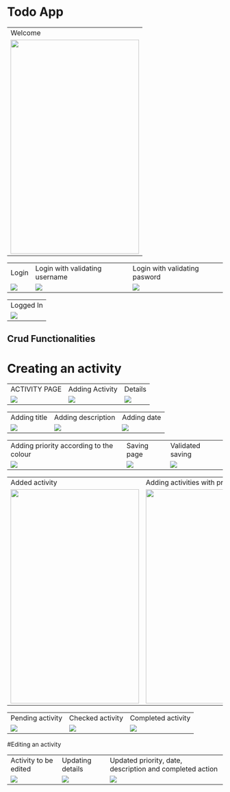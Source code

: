 # Todo App

<table>
<tr>
<td>Welcome</td>
</tr>
<tr>
<td><img src="app/src/main/res/drawable/welcome.png" width="300" height="500"> </td>
</tr>
</table>

<table>
<tr>
<td>Login </td>	
<td>Login with validating username</td>
<td>Login with validating pasword</td>
</tr>
<tr>
<td><img src="app/src/main/res/drawable/loginmain.png"></td>	
<td><img src="app/src/main/res/drawable/login2.png"></td>
<td><img src="app/src/main/res/drawable/login1.png"></td>
</tr>
</table>

<table>
<tr>
<td>Logged In</td>
</tr>
<tr>
<td><img src="app/src/main/res/drawable/login.gif"></td>
</tr>
</table>

## Crud Functionalities 
# Creating an activity
<table>
<tr>
<td>ACTIVITY PAGE</td>
<td>Adding Activity</td>
<td>Details</td>
</tr>
<tr>
<td><img src="app/src/main/res/drawable/activity.png" > </td>
<td><img src="app/src/main/res/drawable/activityadd.png" > </td>
<td><img src="app/src/main/res/drawable/details.png" > </td>
</tr>
</table>

<table>
<tr>
<td>Adding title </td>
<td>Adding description </td>
<td>Adding date </td>
</tr>
<tr>
<td><img src="app/src/main/res/drawable/activity1.png" > </td>
<td><img src="app/src/main/res/drawable/activity2.png" > </td>
<td><img src="app/src/main/res/drawable/activity3.png" > </td>
</tr>
</table>

<table>
<tr>
<td>Adding priority according to the colour</td>
<td>Saving page</td>
<td>Validated saving</td>
</tr>
<tr>
<td><img src="app/src/main/res/drawable/activity4.png" > </td>
<td><img src="app/src/main/res/drawable/activity5.png" > </td>
<td><img src="app/src/main/res/drawable/validation.png" > </td>
</tr>
</table>

<table>
<tr>
<td>Added activity</td>
<td>Adding activities with priorities</td>
</tr>
<tr>
<td><img src="app/src/main/res/drawable/mainpage.png" width="300" height="500"> </td>
<td><img src="app/src/main/res/drawable/mainpage1.png" width="300" height="500"> </td>
</tr>
</table>

<table>
<tr>

<td>Pending activity</td>
<td>Checked activity</td>
<td>Completed activity</td>
</tr>
<tr>
<td><img src="app/src/main/res/drawable/mainpage1.png" > </td>
<td><img src="app/src/main/res/drawable/checked.png" > </td>
<td><img src="app/src/main/res/drawable/completed.png" > </td>
</tr>
</table>

#Editing an activity
<table>
<tr>
<td>Activity to be edited</td>
<td>Updating details</td>
<td>Updated priority, date, description and completed action</td>
</tr>
<tr>
<td><img src="app/src/main/res/drawable/update.png" > </td>
<td><img src="app/src/main/res/drawable/update1.png" > </td>
<td><img src="app/src/main/res/drawable/update2.png" > </td>
</tr>
</table>

